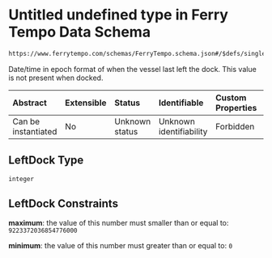 # Untitled undefined type in Ferry Tempo Data Schema

```txt
https://www.ferrytempo.com/schemas/FerryTempo.schema.json#/$defs/singleBoatData/properties/LeftDock
```

Date/time in epoch format of when the vessel last left the dock. This value is not present when docked.

| Abstract            | Extensible | Status         | Identifiable            | Custom Properties | Additional Properties | Access Restrictions | Defined In                                                                           |
| :------------------ | :--------- | :------------- | :---------------------- | :---------------- | :-------------------- | :------------------ | :----------------------------------------------------------------------------------- |
| Can be instantiated | No         | Unknown status | Unknown identifiability | Forbidden         | Allowed               | none                | [FerryTempo.schema.json\*](../schemas/FerryTempo.schema.json "open original schema") |

## LeftDock Type

`integer`

## LeftDock Constraints

**maximum**: the value of this number must smaller than or equal to: `9223372036854776000`

**minimum**: the value of this number must greater than or equal to: `0`
